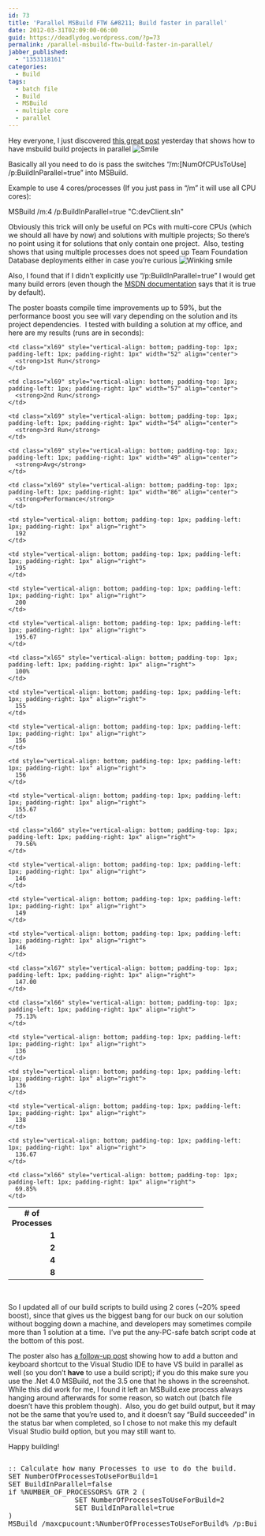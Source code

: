 ```yaml
---
id: 73
title: 'Parallel MSBuild FTW &#8211; Build faster in parallel'
date: 2012-03-31T02:09:00-06:00
guid: https://deadlydog.wordpress.com/?p=73
permalink: /parallel-msbuild-ftw-build-faster-in-parallel/
jabber_published:
  - "1353118161"
categories:
  - Build
tags:
  - batch file
  - Build
  - MSBuild
  - multiple core
  - parallel
---
```

Hey everyone, I just discovered [this great post](http://www.hanselman.com/blog/FasterBuildsWithMSBuildUsingParallelBuildsAndMulticoreCPUs.aspx) yesterday that shows how to have msbuild build projects in parallel <img class="wlEmoticon wlEmoticon-smile" style="border-top-style: none; border-left-style: none; border-bottom-style: none; border-right-style: none" alt="Smile" src="http://geekswithblogs.net/images/geekswithblogs_net/deadlydog/Windows-Live-Writer/a6e410381ef2_A142/wlEmoticon-smile_2.png" />

Basically all you need to do is pass the switches “/m:[NumOfCPUsToUse] /p:BuildInParallel=true” into MSBuild.

Example to use 4 cores/processes (If you just pass in “/m” it will use all CPU cores):

MSBuild /m:4 /p:BuildInParallel=true "C:devClient.sln"

Obviously this trick will only be useful on PCs with multi-core CPUs (which we should all have by now) and solutions with multiple projects; So there’s no point using it for solutions that only contain one project.&#160; Also, testing shows that using multiple processes does not speed up Team Foundation Database deployments either in case you’re curious <img class="wlEmoticon wlEmoticon-winkingsmile" style="border-top-style: none; border-left-style: none; border-bottom-style: none; border-right-style: none" alt="Winking smile" src="http://geekswithblogs.net/images/geekswithblogs_net/deadlydog/Windows-Live-Writer/a6e410381ef2_A142/wlEmoticon-winkingsmile_2.png" />

Also, I found that if I didn’t explicitly use “/p:BuildInParallel=true” I would get many build errors (even though the [MSDN documentation](http://msdn.microsoft.com/en-us/library/bb651793.aspx) says that it is true by default).

The poster boasts compile time improvements up to 59%, but the performance boost you see will vary depending on the solution and its project dependencies.&#160; I tested with building a solution at my office, and here are my results (runs are in seconds):

<table style="border-collapse: collapse" cellspacing="0" cellpadding="0" width="394" border="0">
  <colgroup> <col style="width: 71pt" width="95" /> <col style="width: 39pt" width="52" /> <col style="width: 43pt" width="57" /> <col style="width: 41pt" width="54" /> <col style="width: 37pt" width="49" /> <col style="width: 65pt" width="87" /></colgroup> <tr style="height: 15pt">
    <td class="xl69" style="vertical-align: bottom; padding-top: 1px; padding-left: 1px; padding-right: 1px" height="20" width="94" align="center">
      <strong># of Processes</strong>
    </td>

    <td class="xl69" style="vertical-align: bottom; padding-top: 1px; padding-left: 1px; padding-right: 1px" width="52" align="center">
      <strong>1st Run</strong>
    </td>

    <td class="xl69" style="vertical-align: bottom; padding-top: 1px; padding-left: 1px; padding-right: 1px" width="57" align="center">
      <strong>2nd Run</strong>
    </td>

    <td class="xl69" style="vertical-align: bottom; padding-top: 1px; padding-left: 1px; padding-right: 1px" width="54" align="center">
      <strong>3rd Run</strong>
    </td>

    <td class="xl69" style="vertical-align: bottom; padding-top: 1px; padding-left: 1px; padding-right: 1px" width="49" align="center">
      <strong>Avg</strong>
    </td>

    <td class="xl69" style="vertical-align: bottom; padding-top: 1px; padding-left: 1px; padding-right: 1px" width="86" align="center">
      <strong>Performance</strong>
    </td>
  </tr>

  <tr style="height: 15pt">
    <td class="xl68" style="vertical-align: bottom; padding-top: 1px; padding-left: 1px; padding-right: 1px" height="20" align="right">
      <strong>1</strong>
    </td>

    <td style="vertical-align: bottom; padding-top: 1px; padding-left: 1px; padding-right: 1px" align="right">
      192
    </td>

    <td style="vertical-align: bottom; padding-top: 1px; padding-left: 1px; padding-right: 1px" align="right">
      195
    </td>

    <td style="vertical-align: bottom; padding-top: 1px; padding-left: 1px; padding-right: 1px" align="right">
      200
    </td>

    <td style="vertical-align: bottom; padding-top: 1px; padding-left: 1px; padding-right: 1px" align="right">
      195.67
    </td>

    <td class="xl65" style="vertical-align: bottom; padding-top: 1px; padding-left: 1px; padding-right: 1px" align="right">
      100%
    </td>
  </tr>

  <tr style="height: 15pt">
    <td class="xl68" style="vertical-align: bottom; padding-top: 1px; padding-left: 1px; padding-right: 1px" height="20" align="right">
      <strong>2</strong>
    </td>

    <td style="vertical-align: bottom; padding-top: 1px; padding-left: 1px; padding-right: 1px" align="right">
      155
    </td>

    <td style="vertical-align: bottom; padding-top: 1px; padding-left: 1px; padding-right: 1px" align="right">
      156
    </td>

    <td style="vertical-align: bottom; padding-top: 1px; padding-left: 1px; padding-right: 1px" align="right">
      156
    </td>

    <td style="vertical-align: bottom; padding-top: 1px; padding-left: 1px; padding-right: 1px" align="right">
      155.67
    </td>

    <td class="xl66" style="vertical-align: bottom; padding-top: 1px; padding-left: 1px; padding-right: 1px" align="right">
      79.56%
    </td>
  </tr>

  <tr style="height: 15pt">
    <td class="xl68" style="vertical-align: bottom; padding-top: 1px; padding-left: 1px; padding-right: 1px" height="20" align="right">
      <strong>4</strong>
    </td>

    <td style="vertical-align: bottom; padding-top: 1px; padding-left: 1px; padding-right: 1px" align="right">
      146
    </td>

    <td style="vertical-align: bottom; padding-top: 1px; padding-left: 1px; padding-right: 1px" align="right">
      149
    </td>

    <td style="vertical-align: bottom; padding-top: 1px; padding-left: 1px; padding-right: 1px" align="right">
      146
    </td>

    <td class="xl67" style="vertical-align: bottom; padding-top: 1px; padding-left: 1px; padding-right: 1px" align="right">
      147.00
    </td>

    <td class="xl66" style="vertical-align: bottom; padding-top: 1px; padding-left: 1px; padding-right: 1px" align="right">
      75.13%
    </td>
  </tr>

  <tr style="height: 15pt">
    <td class="xl68" style="vertical-align: bottom; padding-top: 1px; padding-left: 1px; padding-right: 1px" height="20" align="right">
      <strong>8</strong>
    </td>

    <td style="vertical-align: bottom; padding-top: 1px; padding-left: 1px; padding-right: 1px" align="right">
      136
    </td>

    <td style="vertical-align: bottom; padding-top: 1px; padding-left: 1px; padding-right: 1px" align="right">
      136
    </td>

    <td style="vertical-align: bottom; padding-top: 1px; padding-left: 1px; padding-right: 1px" align="right">
      138
    </td>

    <td style="vertical-align: bottom; padding-top: 1px; padding-left: 1px; padding-right: 1px" align="right">
      136.67
    </td>

    <td class="xl66" style="vertical-align: bottom; padding-top: 1px; padding-left: 1px; padding-right: 1px" align="right">
      69.85%
    </td>
  </tr>
</table>

&#160;

So I updated all of our build scripts to build using 2 cores (~20% speed boost), since that gives us the biggest bang for our buck on our solution without bogging down a machine, and developers may sometimes compile more than 1 solution at a time.&#160; I’ve put the any-PC-safe batch script code at the bottom of this post.

The poster also has [a follow-up post](http://www.hanselman.com/blog/HackParallelMSBuildsFromWithinTheVisualStudioIDE.aspx) showing how to add a button and keyboard shortcut to the Visual Studio IDE to have VS build in parallel as well (so you don’t **have** to use a build script); if you do this make sure you use the .Net 4.0 MSBuild, not the 3.5 one that he shows in the screenshot.&#160; While this did work for me, I found it left an MSBuild.exe process always hanging around afterwards for some reason, so watch out (batch file doesn’t have this problem though).&#160; Also, you do get build output, but it may not be the same that you’re used to, and it doesn’t say “Build succeeded” in the status bar when completed, so I chose to not make this my default Visual Studio build option, but you may still want to.

Happy building!

<div id="scid:C89E2BDB-ADD3-4f7a-9810-1B7EACF446C1:704233d6-752d-4986-a88f-b810d349e9c4" class="wlWriterEditableSmartContent" style="float: none; padding-bottom: 0px; padding-top: 0px; padding-left: 0px; margin: 0px; display: inline; padding-right: 0px">
  <pre style=white-space:normal>

  <pre class="brush: bash; gutter: false; title: ; notranslate" title="">
:: Calculate how many Processes to use to do the build.
SET NumberOfProcessesToUseForBuild=1
SET BuildInParallel=false
if %NUMBER_OF_PROCESSORS% GTR 2 (
                SET NumberOfProcessesToUseForBuild=2
                SET BuildInParallel=true
)
MSBuild /maxcpucount:%NumberOfProcessesToUseForBuild% /p:BuildInParallel=%BuildInParallel% "C:\dev\Client.sln"
</pre>
</div>
